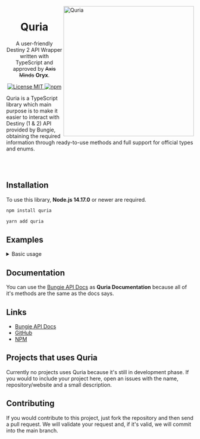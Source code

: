 <img align="right" alt="Quria" src="https://cdn.discordapp.com/attachments/1005391416047960134/1005423400963035187/quria.png" width="350">
<h1 align="center">Quria</h1>
<p align="center">A user-friendly Destiny 2 API Wrapper written with TypeScript and approved by <s>Axis Minds</s> <b>Oryx</b>.</p>
<p align="center">
    <a href="https://opensource.org/licenses/MIT">
        <img src="https://img.shields.io/badge/License-MIT-blue.svg" alt="License MIT"/>
    </a>
    <a href="https://www.npmjs.com/package/quria">
        <img alt="npm" src="https://img.shields.io/npm/v/quria" />
    </a>
</p>

<p>Quria is a TypeScript library which main purpose is to make it easier to interact with Destiny (1 & 2) API provided by Bungie, obtaining the required information through ready-to-use methods and full support for official types and enums.</p>

 <br />
 <br />

<h2>Installation</h2>

<p>To use this library, <b>Node.js 14.17.0</b> or newer are required.</p>

```sh
npm install quria

yarn add quria
```

<h2>Examples</h2>

<details>
  <summary>Basic usage</summary>

```js
import {Quria} from 'quria';

const quria = new Quria({
  API_KEY: "your-api-key-here",
});

quria.destiny2
  .GetDestinyManifest()
  .then((res) => {
    console.log(res.Response);
  })
  .catch((error) => {
    console.error(error);
  });
```

</details>

<h2>Documentation</h2>

You can use the [Bungie API Docs](https://bungie-net.github.io/multi/) as **Quria Documentation** because all of it's methods are the same as the docs says.

<h2>Links</h2>

- [Bungie API Docs](https://bungie-net.github.io/multi/)
- [GitHub](https://github.com/FraWolf/quria/)
- [NPM](https://www.npmjs.com/package/quria)

<h2>Projects that uses Quria</h2>

Currently no projects uses Quria because it's still in development phase. If you would to include your project here, open an issues with the name, repository/website and a small description.

<h2>Contributing</h2>

If you would contribute to this project, just fork the repository and then send a pull request. We will validate your request and, if it's valid, we will commit into the main branch.
